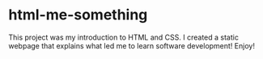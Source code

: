 # html-me-something

This project was my introduction to HTML and CSS. I created a static webpage that explains what led me to learn software development! Enjoy!
